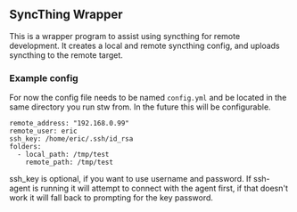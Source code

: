 SyncThing Wrapper
---

This is a wrapper program to assist using syncthing for remote development. It creates a local and remote syncthing config, and uploads syncthing to the remote target.

### Example config

For now the config file needs to be named `config.yml` and be located in the same directory you run stw from. In the future this will be configurable.

```
remote_address: "192.168.0.99"
remote_user: eric
ssh_key: /home/eric/.ssh/id_rsa
folders:
  - local_path: /tmp/test
    remote_path: /tmp/test
```

ssh_key is optional, if you want to use username and password. If ssh-agent is running it will attempt to connect with the agent first, if that doesn't work it will fall back to prompting for the key password.